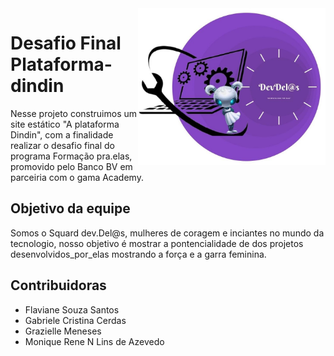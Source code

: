 <img src="Midias/logo.png" align="right" width="300">

# Desafio Final Plataforma-dindin

Nesse projeto construimos um site estático "A plataforma Dindin", com a finalidade realizar o desafio
final do programa Formação pra.elas, promovido pelo Banco BV em parceiria com o gama Academy.

## Objetivo da equipe 

Somos o Squard dev.Del@s, mulheres de coragem e inciantes no mundo da tecnologio, nosso objetivo 
é mostrar a pontencialidade de dos projetos desenvolvidos_por_elas mostrando a força e a garra feminina.
        
## Contribuidoras

* Flaviane Souza Santos
* Gabriele Cristina Cerdas
* Grazielle Meneses
* Monique Rene N Lins de Azevedo




```

